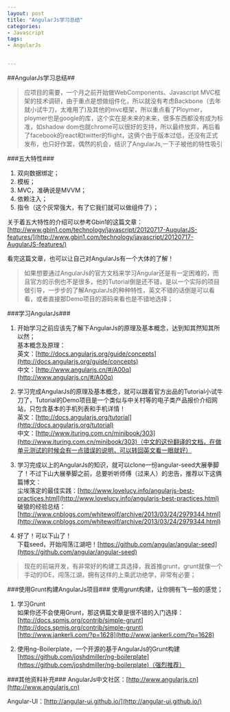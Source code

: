 ```yaml
---
layout: post
title: "AngularJs学习总结"
categories:
- Javascript
tags:
- AngularJs


---
```


##AngularJs学习总结##

>应项目的需要，一个月之前开始做WebComponents、Javascript MVC框架的技术调研，由于重点是想做组件化，所以就没有考虑Backbone（去年就小试牛刀，太难用了)及其他的mvc框架，所以重点看了Ploymer，ploymer也是google的库，这个实在是未来的未来，很多东西都没有成为标准，如shadow dom也就chrome可以很好的支持，所以最终放弃，再后看了facebook的react和twitter的flight，这俩个由于版本过低，还没有正式发布，也只好作罢，偶然的机会，结识了AngularJs,一下子被他的特性吸引

###五大特性###
1. 双向数据绑定；
2. 模板；
3. MVC，准确说是MVVM；
4. 依赖注入；
5. 指令（这个灰常强大，有了它我们就可以做组件了）；

关于着五大特性的介绍可以参考Gbin1的这篇文章：
[http://www.gbin1.com/technology/javascript/20120717-AugularJS-features/](http://www.gbin1.com/technology/javascript/20120717-AugularJS-features/)

看完这篇文章，也可以让自己对AngularJs有一个大体的了解！

>如果想要通过AngularJs的官方文档来学习Angular还是有一定困难的，而且官方的示例也不是很多，他的Tutorial倒是还不错，是以一个实际的项目做引导，一步步的了解AngularJs的种种特性，英文不错的话倒是可以看看，或者直接那Demo项目的源码来看也是不错地选择；

###学习AngularJs###
1. 开始学习之前应该先了解下AngularJs的原理及基本概念，达到知其然知其所以然；  
基本概念及原理：  
英文：[http://docs.angularjs.org/guide/concepts](http://docs.angularjs.org/guide/concepts)  
中文：[http://www.angularjs.cn/#/A00q](http://www.angularjs.cn/#/A00q)  

2.  学习完成AngularJs的原理及基本概念，就可以跟着官方出品的Tutorial小试牛刀了，Tutorial的Demo项目是一个类似与中关村等的电子类产品报价介绍网站，只包含基本的手机列表和手机详情！  
英文：[http://docs.angularjs.org/tutorial](http://docs.angularjs.org/tutorial)  
中文：[http://www.ituring.com.cn/minibook/303](http://www.ituring.com.cn/minibook/303)（中文的这份翻译的文档，在做单元测试的时候会有一点错误的说明，可以转回英文看一眼就好）  

3. 学习完成以上的AngularJs的知识，就可以clone一份angular-seed大展拳脚了！不过下山大展拳脚之前，总要听听师傅（过来人）的忠告，推荐以下这俩篇博文：  
尘埃落定的最佳实践：[http://www.lovelucy.info/angularjs-best-practices.html](http://www.lovelucy.info/angularjs-best-practices.html)   
破狼的经验总结：[http://www.cnblogs.com/whitewolf/archive/2013/03/24/2979344.html](http://www.cnblogs.com/whitewolf/archive/2013/03/24/2979344.html)  

4. 好了！可以下山了！  
下载seed，开始闯荡江湖吧！[https://github.com/angular/angular-seed](https://github.com/angular/angular-seed)  

>现在的前端开发，有非常好的构建工具选择，我首推grunt，grunt就像一个手动的IDE，闯荡江湖，拥有这样的上乘武功绝学，非常有必要；

###使用Grunt构建AngularJs项目###
使用grunt构建，让你拥有飞一般的感觉；

1. 学习Grunt  
如果你还不会使用Grunt，那这俩篇文章是很不错的入门选择：
[http://docs.spmjs.org/contrib/simple-grunt](http://docs.spmjs.org/contrib/simple-grunt)  
[http://www.jankerli.com/?p=1628](http://www.jankerli.com/?p=1628)  

 

2. 使用ng-Boilerplate，一个开源的基于AngularJs的Grunt构建  
[https://github.com/joshdmiller/ng-boilerplate](https://github.com/joshdmiller/ng-boilerplate)（强烈推荐）  

###其他资料补充###
AngularJs中文社区：[http://www.angularjs.cn](http://www.angularjs.cn)

Angular-UI：[http://angular-ui.github.io/](http://angular-ui.github.io/)  